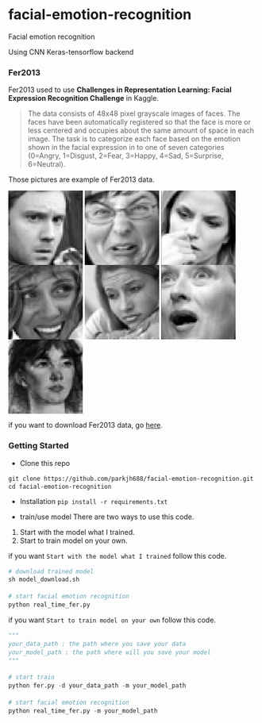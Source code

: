 # facial-emotion-recognition
Facial emotion recognition 

Using CNN Keras-tensorflow backend

### Fer2013
Fer2013 used to use **Challenges in Representation Learning: Facial Expression Recognition Challenge** in Kaggle.

> The data consists of 48x48 pixel grayscale images of faces. 
> The faces have been automatically registered so that the face is more or less centered and occupies about the same amount of space in each image. 
> The task is to categorize each face based on the emotion shown in the facial expression in to one of seven categories 
> (0=Angry, 1=Disgust, 2=Fear, 3=Happy, 4=Sad, 5=Surprise, 6=Neutral).

Those pictures are example of Fer2013 data.


<img src="./media/fer2013_angry.png" align="center" alt="fer2013 pic which label is angry" width="150" height="150"/> <img src="./media/fer2013_disgust.png" align="center" alt="fer2013 pic which label is disgust" width="150" height="150"/> <img src="./media/fer2013_fear.png" align="center" alt="fer2013 pic which label is fear" width="150" height="150"/> <img src="./media/fer2013_happy.png" align="center" alt="fer2013 pic which label is happy" width="150" height="150"/> <img src="./media/fer2013_sad.png" align="center" alt="fer2013 pic which label is sad" width="150" height="150"/> 
<img src="./media/fer2013_surprise.png" align="center" alt="fer2013 pic which label is surprise" width="150" height="150"/> <img src="./media/fer2013_neutral.png" align="center" alt="fer2013 pic which label is neutral" width="150" height="150"/>


if you want to download Fer2013 data, go [here](https://www.kaggle.com/c/challenges-in-representation-learning-facial-expression-recognition-challenge/data).


### Getting Started
* Clone this repo
```
git clone https://github.com/parkjh688/facial-emotion-recognition.git
cd facial-emotion-recognition
```

* Installation
`pip install -r requirements.txt`

* train/use model
There are two ways to use this code.
1) Start with the model what I trained.
2) Start to train model on your own.

if you want `Start with the model what I trained` follow this code.

```python
# download trained model
sh model_download.sh

# start facial emotion recognition
python real_time_fer.py
```

if you want `Start to train model on your own` follow this code.
```python
"""
your_data_path : the path where you save your data
your_model_path : the path where will you save your model
"""

# start train
python fer.py -d your_data_path -m your_model_path

# start facial emotion recognition
python real_time_fer.py -m your_model_path
```
